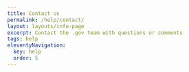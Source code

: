 ```yaml
---
title: Contact us
permalink: /help/contact/
layout: layouts/info-page
excerpt: Contact the .gov team with questions or comments 
tags: help
eleventyNavigation:
  key: help
  order: 5 
---
```

